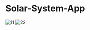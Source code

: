 # Solar-System-App
![11](https://user-images.githubusercontent.com/75619408/188948378-53146b7a-7e65-47a8-b3fb-589ea9580c1d.jpg)
![22](https://user-images.githubusercontent.com/75619408/188948418-d29729a2-4d22-4ef9-ae06-95bfa975e47f.jpg)
